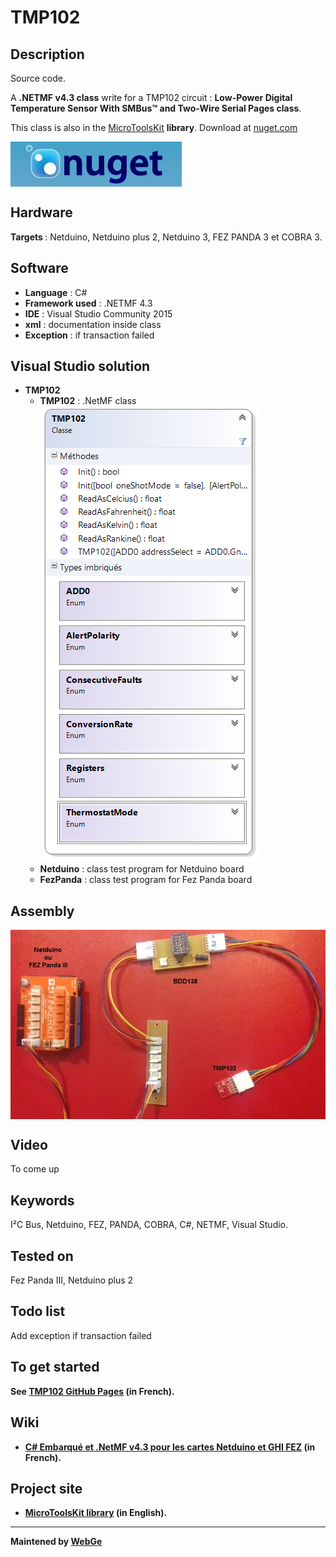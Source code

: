 # TMP102

<strong>Description</strong>
-------------------------------------
Source code.

A <strong>.NETMF v4.3 class</strong> write for a TMP102 circuit : <strong>Low-Power Digital Temperature Sensor With SMBus™ and Two-Wire Serial Pages class</strong>. 

This class is also in the <a href="https://www.nuget.org/packages/WEBGE.Microtoolskit/" target="_blank">MicroToolsKit</a> <strong>library</strong>. Download at <a href="https://www.nuget.org" target="_blank">nuget.com</a>

 <img src="img/nuget.JPG" align="center" />
 
<strong>Hardware</strong>
---------------------
<strong> Targets </strong>: Netduino, Netduino plus 2, Netduino 3, FEZ PANDA 3 et COBRA 3.

<strong>Software</strong>
---------------------
<ul>
<li><strong>Language</strong> : C#</li>
<li><strong>Framework used</strong> : .NETMF 4.3</li>
<li><strong>IDE</strong> : Visual Studio Community 2015</li>
<li><strong>xml</strong> : documentation inside class</li> 
<li><strong>Exception</strong> : if transaction failed</li>
</ul>

<strong> Visual Studio solution</strong>
-------------------------------------
<ul>
<li><strong>TMP102</strong>
<ul>
<li><strong>TMP102</strong> : .NetMF class</li>
<img src="img/TMP102.png" />
<li><strong>Netduino</strong> : class test program for Netduino board</li>
<li><strong>FezPanda</strong> : class test program for Fez Panda board</li>
</ul>
</li>
</ul>

<strong>Assembly</strong>
-------------------------
<img src="img/TMP102.jpg" align="center" />

<strong>Video</strong>
-------------------------
To come up

<strong>Keywords</strong>
----------------------------
I²C Bus, Netduino, FEZ, PANDA, COBRA, C#, NETMF, Visual Studio.

<strong>Tested on</strong>
-------------------
Fez Panda III, Netduino plus 2

<strong>Todo list</strong>
----------------------------
Add exception if transaction failed

<strong>To get started<strong>
--------------------
See <a href="http://webge.github.io/TMP102/" target="_blank">TMP102 GitHub Pages</a> (in French).

<strong>Wiki</strong>
--------------------
- <a href="http://webge.dyndns-server.com/dokuwiki/doku.php?id=netmf43:accueilnetmf" target="_blank">C# Embarqué et .NetMF v4.3 pour les cartes Netduino et GHI FEZ</a> (in French).

<strong>Project site</strong>
--------------------
- <a href ="http://webge.dyndns-server.com/dokuwiki/doku.php?id=netmf43:6_microtoolskit" target="_blank">MicroToolsKit library</a> (in English).
<hr>

Maintened by <a href="mailto:philippemariano@gmail.com">WebGe</a>
